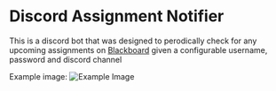 # Discord Assignment Notifier
This is a discord bot that was designed to perodically check for any upcoming assignments on [Blackboard](https://www.blackboard.com/index.html) given a configurable username, password and discord channel

Example image:
![Example Image](https://i.imgur.com/WR7qqOg.png)
